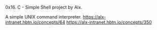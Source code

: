 0x16. C - Simple Shell project by Alx.

A simple UNIX command interpreter.
https://alx-intranet.hbtn.io/concepts/64
https://alx-intranet.hbtn.io/concepts/350
